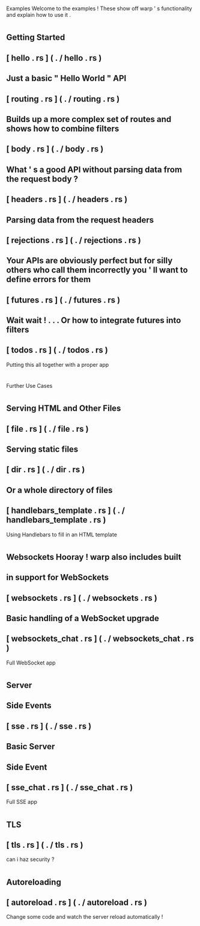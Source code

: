 #
Examples
Welcome
to
the
examples
!
These
show
off
warp
'
s
functionality
and
explain
how
to
use
it
.
#
#
Getting
Started
-
[
hello
.
rs
]
(
.
/
hello
.
rs
)
-
Just
a
basic
"
Hello
World
"
API
-
[
routing
.
rs
]
(
.
/
routing
.
rs
)
-
Builds
up
a
more
complex
set
of
routes
and
shows
how
to
combine
filters
-
[
body
.
rs
]
(
.
/
body
.
rs
)
-
What
'
s
a
good
API
without
parsing
data
from
the
request
body
?
-
[
headers
.
rs
]
(
.
/
headers
.
rs
)
-
Parsing
data
from
the
request
headers
-
[
rejections
.
rs
]
(
.
/
rejections
.
rs
)
-
Your
APIs
are
obviously
perfect
but
for
silly
others
who
call
them
incorrectly
you
'
ll
want
to
define
errors
for
them
-
[
futures
.
rs
]
(
.
/
futures
.
rs
)
-
Wait
wait
!
.
.
.
Or
how
to
integrate
futures
into
filters
-
[
todos
.
rs
]
(
.
/
todos
.
rs
)
-
Putting
this
all
together
with
a
proper
app
#
#
Further
Use
Cases
#
#
#
Serving
HTML
and
Other
Files
-
[
file
.
rs
]
(
.
/
file
.
rs
)
-
Serving
static
files
-
[
dir
.
rs
]
(
.
/
dir
.
rs
)
-
Or
a
whole
directory
of
files
-
[
handlebars_template
.
rs
]
(
.
/
handlebars_template
.
rs
)
-
Using
Handlebars
to
fill
in
an
HTML
template
#
#
#
Websockets
Hooray
!
warp
also
includes
built
-
in
support
for
WebSockets
-
[
websockets
.
rs
]
(
.
/
websockets
.
rs
)
-
Basic
handling
of
a
WebSocket
upgrade
-
[
websockets_chat
.
rs
]
(
.
/
websockets_chat
.
rs
)
-
Full
WebSocket
app
#
#
#
Server
-
Side
Events
-
[
sse
.
rs
]
(
.
/
sse
.
rs
)
-
Basic
Server
-
Side
Event
-
[
sse_chat
.
rs
]
(
.
/
sse_chat
.
rs
)
-
Full
SSE
app
#
#
#
TLS
-
[
tls
.
rs
]
(
.
/
tls
.
rs
)
-
can
i
haz
security
?
#
#
#
Autoreloading
-
[
autoreload
.
rs
]
(
.
/
autoreload
.
rs
)
-
Change
some
code
and
watch
the
server
reload
automatically
!
